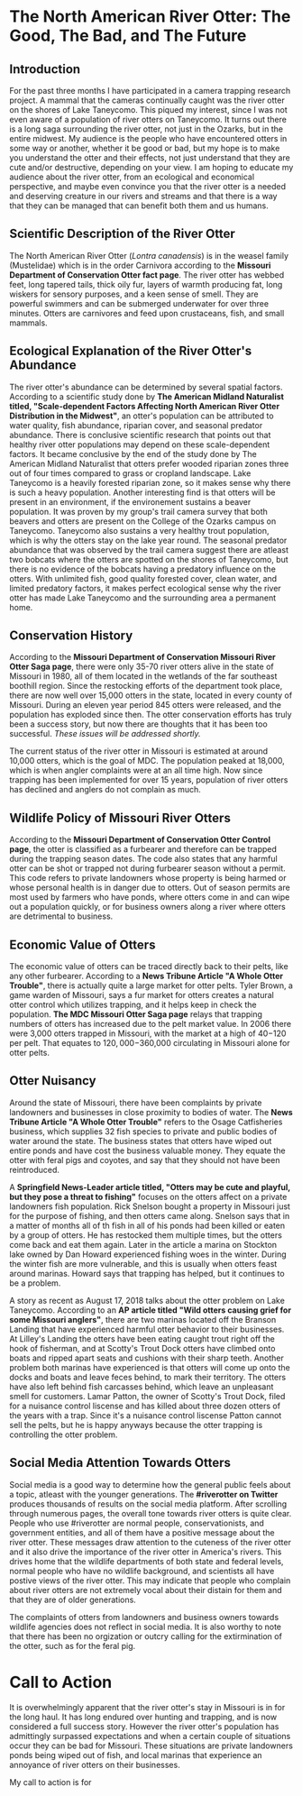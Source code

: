 # The North American River Otter: The Good, The Bad, and The Future

## Introduction

For the past three months I have participated in a camera trapping research project. A mammal that the cameras continually caught was the river otter on the shores of Lake Taneycomo. This piqued my interest, since I was not even aware of a population of river otters on Taneycomo. It turns out there is a long saga surrounding the river otter, not just in the Ozarks, but in the entire midwest. My audience is the people who have encountered otters in some way or another, whether it be good or bad, but my hope is to make you understand the otter and their effects, not just understand that they are cute and/or destructive, depending on your view. I am hoping to educate my audience about the river otter, from an ecological and economical perspective, and maybe even convince you that the river otter is a needed and deserving creature in our rivers and streams and that there is a way that they can be managed that can benefit both them and us humans. 

## Scientific Description of the River Otter

The North American River Otter (*Lontra canadensis*) is in the weasel family (Mustelidae) which is in the order Carnivora according to the **Missouri Department of Conservation Otter fact page**. The river otter has webbed feet, long tapered tails, thick oily fur, layers of warmth producing fat, long wiskers for sensory purposes, and a keen sense of smell. They are powerful swimmers and can be submerged underwater for over three minutes. Otters are carnivores and feed upon crustaceans, fish, and small mammals. 

## Ecological Explanation of the River Otter's Abundance

The river otter's abundance can be determined by several spatial factors. According to a scientific study done by **The American Midland Naturalist titled, "Scale-dependent Factors Affecting North American River Otter Distribution in the Midwest"**, an otter's population can be attributed to water quality, fish abundance, riparian cover, and seasonal predator abundance. There is conclusive scientific research that points out that healthy river otter populations may depend on these scale-dependent factors. It became conclusive by the end of the study done by The American Midland Naturalist that otters prefer wooded riparian zones three out of four times compared to grass or cropland landscape. Lake Taneycomo is a heavily forested riparian zone, so it makes sense why there is such a heavy population. Another interesting find is that otters will be present in an environment, if the environement sustains a beaver population. It was proven by my group's trail camera survey that both beavers and otters are present on the College of the Ozarks campus on Taneycomo. Taneycomo also sustains a very healthy trout population, which is why the otters stay on the lake year round. The seasonal predator abundance that was observed by the trail camera suggest there are atleast two bobcats where the otters are spotted on the shores of Taneycomo, but there is no evidence of the bobcats having a predatory influence on the otters. With unlimited fish, good quality forested cover, clean water, and limited predatory factors, it makes perfect ecological sense why the river otter has made Lake Taneycomo and the surrounding area a permanent home. 

## Conservation History

According to the **Missouri Department of Conservation Missouri River Otter Saga page**, there were only 35-70 river otters alive in the state of Missouri in 1980, all of them located in the wetlands of the far southeast boothill region. Since the restocking efforts of the department took place, there are now well over 15,000 otters in the state, located in every county of Missouri. During an eleven year period 845 otters were released, and the population has exploded since then. The otter conservation efforts has truly been a success story, but now there are thoughts that it has been too successful. *These issues will be addressed shortly.*

The current status of the river otter in Missouri is estimated at around 10,000 otters, which is the goal of MDC. The population peaked at 18,000, which is when angler complaints were at an all time high. Now since trapping has been implemented for over 15 years, population of river otters has declined and anglers do not complain as much. 

## Wildlife Policy of Missouri River Otters

According to the **Missouri Department of Conservation Otter Control page**, the otter is classified as a furbearer and therefore can be trapped during the trapping season dates. The code also states that any harmful otter can be shot or trapped not during furbearer season without a permit. This code refers to private landowners whose property is being harmed or whose personal health is in danger due to otters. Out of season permits are most used by farmers who have ponds, where otters come in and can wipe out a population quickly, or for business owners along a river where otters are detrimental to business. 

## Economic Value of Otters

The economic value of otters can be traced directly back to their pelts, like any other furbearer. According to a **News Tribune Article "A Whole Otter Trouble"**, there is actually quite a large market for otter pelts. Tyler Brown, a game warden of Missouri, says a fur market for otters creates a natural otter control which utilizes trapping, and it helps keep in check the population. **The MDC Missouri Otter Saga page** relays that trapping numbers of otters has increased due to the pelt market value. In 2006 there were 3,000 otters trapped in Missouri, with the market at a high of $40-$120 per pelt. That equates to $120,000-$360,000 circulating in Missouri alone for otter pelts. 

## Otter Nuisancy

Around the state of Missouri, there have been complaints by private landowners and businesses in close proximity to bodies of water. The **News Tribune Article "A Whole Otter Trouble"** refers to the Osage Catfisheries business, which supplies 32 fish species to private and public bodies of water around the state. The business states that otters have wiped out entire ponds and have cost the business valuable money. They equate the otter with feral pigs and coyotes, and say that they should not have been reintroduced. 

A **Springfield News-Leader article titled, "Otters may be cute and playful, but they pose a threat to fishing"** focuses on the otters affect on a private landowners fish population. Rick Snelson bought a property in Missouri just for the purpose of fishing, and then otters came along. Snelson says that in a matter of months all of th fish in all of his ponds had been killed or eaten by a group of otters. He has restocked them multiple times, but the otters come back and eat them again. Later in the article a marina on Stockton lake owned by Dan Howard experienced fishing woes in the winter. During the winter fish are more vulnerable, and this is usually when otters feast around marinas. Howard says that trapping has helped, but it continues to be a problem. 

A story as recent as August 17, 2018 talks about the otter problem on Lake Taneycomo. According to an **AP article titled "Wild otters causing grief for some Missouri anglers"**, there are two marinas located off the Branson Landing that have experienced harmful otter behavior to their businesses. At Lilley's Landing the otters have been eating caught trout right off the hook of fisherman, and at Scotty's Trout Dock otters have climbed onto boats and ripped apart seats and cushions with their sharp teeth. Another problem both marinas have experienced is that otters will come up onto the docks and boats and leave feces behind, to mark their territory. The otters have also left behind fish carcasses behind, which leave an unpleasant smell for customers. Lamar Patton, the owner of Scotty's Trout Dock, filed for a nuisance control liscense and has killed about three dozen otters of the years with a trap. Since it's a nuisance control liscense Patton cannot sell the pelts, but he is happy anyways because the otter trapping is controlling the otter problem. 

## Social Media Attention Towards Otters

Social media is a good way to determine how the general public feels about a topic, atleast with the younger generations. The **#riverotter on Twitter** produces thousands of results on the social media platform. After scrolling through numerous pages, the overall tone towards river otters is quite clear. People who use #riverotter are normal people, conservationists, and government entities, and all of them have a positive message about the river otter. These messages draw attention to the cuteness of the river otter and it also drive the importance of the river otter in America's rivers. This drives home that the wildlife departments of both state and federal levels, normal people who have no wildlife background, and scientists all have postive views of the river otter. This may indicate that people who complain about river otters are not extremely vocal about their distain for them and that they are of older generations. 

The complaints of otters from landowners and business owners towards wildlife agencies does not reflect in social media. It is also worthy to note that there has been no orgization or outcry calling for the extirmination of the otter, such as for the feral pig. 

# Call to Action

It is overwhelmingly apparent that the river otter's stay in Missouri is in for the long haul. It has long endured over hunting and trapping, and is now considered a full success story. However the river otter's population has admittingly surpassed expectations and when a certain couple of situations occur they can be bad for Missouri. These situations are private landowners ponds being wiped out of fish, and local marinas that experience an annoyance of river otters on their businesses. 

My call to action is for 


